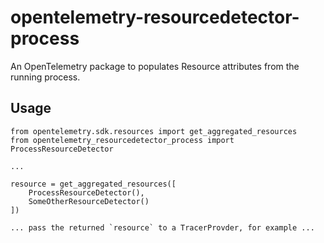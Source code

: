 # opentelemetry-resourcedetector-process

An OpenTelemetry package to populates Resource attributes from the running process.

## Usage

```
from opentelemetry.sdk.resources import get_aggregated_resources
from opentelemetry_resourcedetector_process import ProcessResourceDetector

...

resource = get_aggregated_resources([
    ProcessResourceDetector(),
    SomeOtherResourceDetector()
])

... pass the returned `resource` to a TracerProvder, for example ...
```
